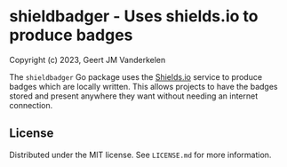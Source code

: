 shieldbadger - Uses shields.io to produce badges
================================================

Copyright (c) 2023, Geert JM Vanderkelen

The `shieldbadger` Go package uses the [Shields.io][1] service to produce
badges which are locally written. This allows projects to have the badges stored
and present anywhere they want without needing an internet connection.

License
-------

Distributed under the MIT license. See `LICENSE.md` for more information.

[1]: https://shields.io

